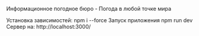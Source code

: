 Информационное погодное бюро - Погода в любой точке мира

Установка зависимостей: npm i --force
Запуск приложения npm run dev
Сервер на: http://localhost:3000/
